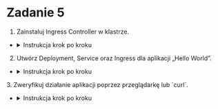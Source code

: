 # Zadanie 5

1. Zainstaluj Ingress Controller w klastrze.
- <details>
  <summary>Instrukcja krok po kroku</summary>

    - Zainstaluj Ingress Controller (np. NGINX):
    ```bash
    kubectl apply -f https://raw.githubusercontent.com/kubernetes/ingress-nginx/main/deploy/static/provider/cloud/deploy.yaml
    ```

    - Sprawdź status kontrolera:
    ```bash
    kubectl get pods -n ingress-nginx
    ```

    - Zweryfikuj dostępność usług Ingress:
    ```bash
    kubectl get svc -n ingress-nginx
    ```
</details>

2. Utwórz Deployment, Service oraz Ingress dla aplikacji „Hello World”.
- <details>
  <summary>Instrukcja krok po kroku</summary>

    - Utwórz plik `deployment.yaml`:
        ```yaml
        apiVersion: apps/v1
        kind: Deployment
        metadata:
            name: hello-world
        spec:
            replicas: 2
            selector:
            matchLabels:
                app: hello-world
            template:
            metadata:
                labels:
                app: hello-world
            spec:
                containers:
                - name: hello-world
                image: hashicorp/http-echo
                args:
                - "-text=Hello, World!"
        ```

        ```bash
        kubectl apply -f deployment.yaml
        ```

    - Utwórz plik `service.yaml`:
        ```yaml
        apiVersion: v1
        kind: Service
        metadata:
            name: hello-world-service
        spec:
            selector:
                app: hello-world
            ports:
            - protocol: TCP
                port: 80
                targetPort: 5678
        ```

        ```bash
        kubectl apply -f service.yaml
        ```

    - Utwórz plik `ingress.yaml`:
        ```yaml
        apiVersion: networking.k8s.io/v1
        kind: Ingress
        metadata:
          name: hello-world-ingress
        spec:
          ingressClassName: nginx
          rules:
            - host: hello.local
              http:
                paths:
                - path: /
                  pathType: Prefix
                  backend:
                    service: 
                      name: hello-world-service
                      port:
                        number: 80
        ```

        ```bash
        kubectl apply -f ingress.yaml
        ```
</details>
3. Zweryfikuj działanie aplikacji poprzez przeglądarkę lub `curl`.

- <details>
  <summary>Instrukcja krok po kroku</summary>


  - Zaktualizuj `/etc/hosts` na maszynie lokalnej, dodaj wpis, aby zmapować `hello.local` na adres IP Load Balancera:
    ```bash
    echo "127.0.0.1 hello.local" | sudo tee -a /etc/hosts
    ```

  - Zweryfikuj działanie Ingress:
    - Otwórz przeglądarkę i przejdź do `http://hello.local`.
    - Lub użyj `curl`:
        ```bash
        curl http://hello.local
        ```
</details>
